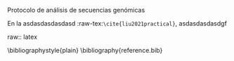 Protocolo de análisis de secuencias genómicas 

En la asdasdasdasdasd :raw-tex:`\cite{liu2021practical}`, asdasdasdasdgf






raw:: latex

 \bibliographystyle{plain}
 \bibliography{reference.bib}

